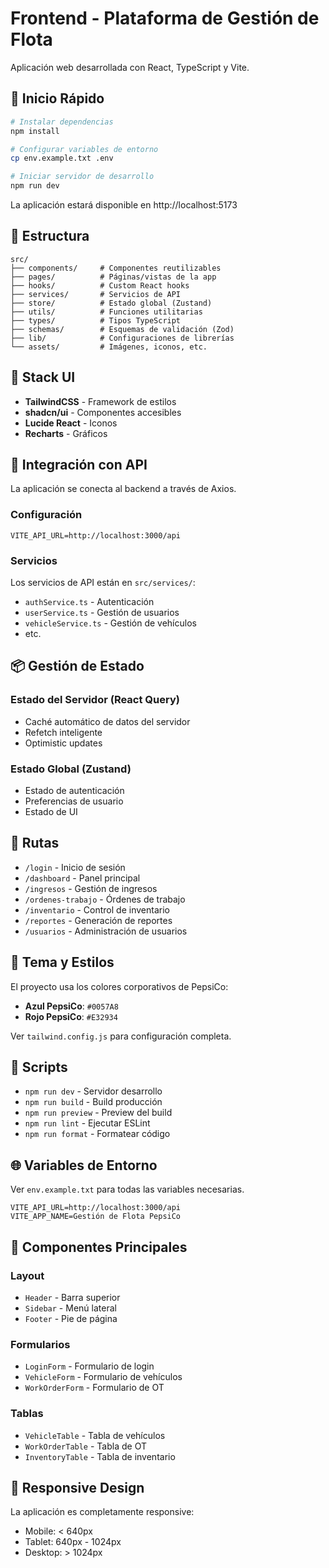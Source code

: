 # Frontend - Plataforma de Gestión de Flota

Aplicación web desarrollada con React, TypeScript y Vite.

## 🚀 Inicio Rápido

```bash
# Instalar dependencias
npm install

# Configurar variables de entorno
cp env.example.txt .env

# Iniciar servidor de desarrollo
npm run dev
```

La aplicación estará disponible en http://localhost:5173

## 📁 Estructura

```
src/
├── components/     # Componentes reutilizables
├── pages/          # Páginas/vistas de la app
├── hooks/          # Custom React hooks
├── services/       # Servicios de API
├── store/          # Estado global (Zustand)
├── utils/          # Funciones utilitarias
├── types/          # Tipos TypeScript
├── schemas/        # Esquemas de validación (Zod)
├── lib/            # Configuraciones de librerías
└── assets/         # Imágenes, iconos, etc.
```

## 🎨 Stack UI

- **TailwindCSS** - Framework de estilos
- **shadcn/ui** - Componentes accesibles
- **Lucide React** - Iconos
- **Recharts** - Gráficos

## 🔌 Integración con API

La aplicación se conecta al backend a través de Axios.

### Configuración
```env
VITE_API_URL=http://localhost:3000/api
```

### Servicios
Los servicios de API están en `src/services/`:
- `authService.ts` - Autenticación
- `userService.ts` - Gestión de usuarios
- `vehicleService.ts` - Gestión de vehículos
- etc.

## 📦 Gestión de Estado

### Estado del Servidor (React Query)
- Caché automático de datos del servidor
- Refetch inteligente
- Optimistic updates

### Estado Global (Zustand)
- Estado de autenticación
- Preferencias de usuario
- Estado de UI

## 🎯 Rutas

- `/login` - Inicio de sesión
- `/dashboard` - Panel principal
- `/ingresos` - Gestión de ingresos
- `/ordenes-trabajo` - Órdenes de trabajo
- `/inventario` - Control de inventario
- `/reportes` - Generación de reportes
- `/usuarios` - Administración de usuarios

## 🎨 Tema y Estilos

El proyecto usa los colores corporativos de PepsiCo:
- **Azul PepsiCo**: `#0057A8`
- **Rojo PepsiCo**: `#E32934`

Ver `tailwind.config.js` para configuración completa.

## 📝 Scripts

- `npm run dev` - Servidor desarrollo
- `npm run build` - Build producción
- `npm run preview` - Preview del build
- `npm run lint` - Ejecutar ESLint
- `npm run format` - Formatear código

## 🌐 Variables de Entorno

Ver `env.example.txt` para todas las variables necesarias.

```env
VITE_API_URL=http://localhost:3000/api
VITE_APP_NAME=Gestión de Flota PepsiCo
```

## 🧩 Componentes Principales

### Layout
- `Header` - Barra superior
- `Sidebar` - Menú lateral
- `Footer` - Pie de página

### Formularios
- `LoginForm` - Formulario de login
- `VehicleForm` - Formulario de vehículos
- `WorkOrderForm` - Formulario de OT

### Tablas
- `VehicleTable` - Tabla de vehículos
- `WorkOrderTable` - Tabla de OT
- `InventoryTable` - Tabla de inventario

## 📱 Responsive Design

La aplicación es completamente responsive:
- Mobile: < 640px
- Tablet: 640px - 1024px
- Desktop: > 1024px






